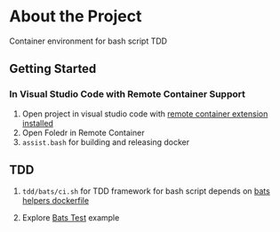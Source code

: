 # About the Project

Container environment for bash script TDD

## Getting Started

### In Visual Studio Code with Remote Container Support

1. Open project in visual studio code with [remote container extension installed](SLS.md#quick-background)
1.  Open Foledr in Remote Container
1. `assist.bash` for building and releasing docker

## TDD

1. `tdd/bats/ci.sh` for TDD framework for bash script depends on [bats helpers dockerfile](docker-shells/bats-with-helpers/Dockerfile)

1. Explore [Bats Test](tdd/bats/test/unit/test_unit_os.bats) example
